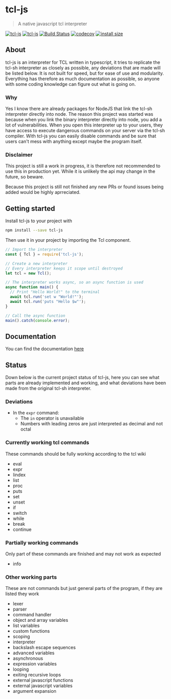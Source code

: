 # tcl-js

> A native javascript tcl interpreter

[![tcl-js](https://img.shields.io/npm/v/tcl-js.svg?style=flat&color=blue)](https://www.npmjs.com/package/tcl-js)
[![tcl-js](https://img.shields.io/npm/dm/tcl-js.svg?color=blue)](https://www.npmjs.com/package/tcl-js)
[![Build Status](https://travis-ci.org/rubikscraft/tcl-js.svg?branch=master&style=flat)](https://travis-ci.org/rubikscraft/tcl-js)
[![codecov](https://codecov.io/gh/rubikscraft/tcl-js/branch/master/graph/badge.svg)](https://codecov.io/gh/rubikscraft/tcl-js)
[![install size](https://packagephobia.now.sh/badge?p=tcl-js&style=flat)](https://packagephobia.now.sh/result?p=tcl-js)

## About

tcl-js is an interpreter for TCL written in typescript, it tries to replicate the tcl-sh interpreter as closely as possible, any deviations that are made will be listed below. It is not built for speed, but for ease of use and modularity. Everything has therefore as much documentation as possible, so anyone with some coding knowledge can figure out what is going on.

### Why

Yes I know there are already packages for NodeJS that link the tcl-sh interpreter directly into node. The reason this project was started was because when you link the binary interpreter directly into node, you add a lot of vulnerabilities. When you open this interpreter up to your users, they have access to execute dangerous commands on your server via the tcl-sh compiler. With tcl-js you can easily disable commands and be sure that users can't mess with anything except maybe the program itself.

### Disclaimer

This project is still a work in progress, it is therefore not recommended to use this in production yet. While it is unlikely the api may change in the future, so beware.

Because this project is still not finished any new PRs or found issues being added would be highly aprreciated.

## Getting started

Install tcl-js to your project with

```bash
npm install --save tcl-js
```

Then use it in your project by importing the Tcl component.

```js
// Import the interpreter
const { Tcl } = require('tcl-js');

// Create a new interpreter
// Every interpreter keeps it scope until destroyed
let tcl = new Tcl();

// The interpreter works async, so an async function is used
async function main() {
  // Print "Hello World!" to the terminal
  await tcl.run('set w "World!"');
  await tcl.run('puts "Hello $w"');
}

// Call the async function
main().catch(console.error);
```

## Documentation

You can find the documentation [here](https://htmlpreview.github.io/?https://github.com/rubikscraft/tcl-js/blob/master/docs/index.html)

## Status

Down below is the current project status of tcl-js, here you can see what parts are already implemented and working, and what deviations have been made from the original tcl-sh interpreter.

### Deviations

- In the `expr` command:
  - The `in` operator is unavailable
  - Numbers with leading zeros are just interpreted as decimal and not octal

### Currently working tcl commands

These commands should be fully working according to the tcl wiki

- eval
- expr
- lindex
- list
- proc
- puts
- set
- unset
- if
- switch
- while
- break
- continue

### Partially working commands

Only part of these commands are finished and may not work as expected

- info

### Other working parts

These are not commands but just general parts of the program, if they are listed they work

- lexer
- parser
- command handler
- object and array variables
- list variables
- custom functions
- scoping
- interpreter
- backslash escape sequences
- advanced variables
- asynchronous
- expression variables
- looping
- exiting recursive loops
- external javascript functions
- external javascript variables
- argument expansion

